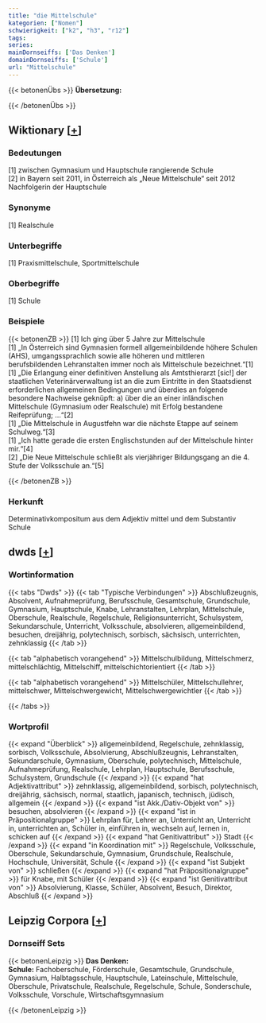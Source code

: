 ```yaml
---
title: "die Mittelschule"
kategorien: ["Nomen"]
schwierigkeit: ["k2", "h3", "r12"]
tags:
series:
mainDornseiffs: ['Das Denken']
domainDornseiffs: ['Schule']
url: "Mittelschule"
---
```


{{< betonenÜbs >}}
**Übersetzung:**  
  
{{< /betonenÜbs >}}

## Wiktionary [[+](https://de.wiktionary.org/wiki/Mittelschule)]

### Bedeutungen
[1] zwischen Gymnasium und Hauptschule rangierende Schule  
[2] in Bayern seit 2011, in Österreich als „Neue Mittelschule“ seit 2012 Nachfolgerin der Hauptschule  

### Synonyme
[1] Realschule  

### Unterbegriffe
[1] Praxismittelschule, Sportmittelschule  

### Oberbegriffe
[1] Schule  

### Beispiele
{{< betonenZB >}}
[1] Ich ging über 5 Jahre zur Mittelschule  
[1] „In Österreich sind Gymnasien formell allgemeinbildende höhere Schulen (AHS), umgangssprachlich sowie alle höheren und mittleren berufsbildenden Lehranstalten immer noch als Mittelschule bezeichnet.“[1]  
[1] „Die Erlangung einer definitiven Anstellung als Amtsthierarzt [sic!] der staatlichen Veterinärverwaltung ist an die zum Eintritte in den Staatsdienst erforderlichen allgemeinen Bedingungen und überdies an folgende besondere Nachweise geknüpft: a) über die an einer inländischen Mittelschule (Gymnasium oder Realschule) mit Erfolg bestandene Reifeprüfung; …“[2]  
[1] „Die Mittelschule in Augustfehn war die nächste Etappe auf seinem Schulweg.“[3]  
[1] „Ich hatte gerade die ersten Englischstunden auf der Mittelschule hinter mir.“[4]  
[2] „Die Neue Mittelschule schließt als vierjähriger Bildungsgang an die 4. Stufe der Volksschule an.“[5]  

{{< /betonenZB >}}
### Herkunft
Determinativkompositum aus dem Adjektiv mittel und dem Substantiv Schule  



## dwds [[+](https://www.dwds.de/wb/Mittelschule)]

### Wortinformation
{{< tabs "Dwds" >}}
{{< tab "Typische Verbindungen" >}}
Abschlußzeugnis, Absolvent, Aufnahmeprüfung, Berufsschule, Gesamtschule, Grundschule, Gymnasium, Hauptschule, Knabe, Lehranstalten, Lehrplan, Mittelschule, Oberschule, Realschule, Regelschule, Religionsunterricht, Schulsystem, Sekundarschule, Unterricht, Volksschule, absolvieren, allgemeinbildend, besuchen, dreijährig, polytechnisch, sorbisch, sächsisch, unterrichten, zehnklassig
{{< /tab >}}

{{< tab "alphabetisch vorangehend" >}}
Mittelschulbildung, Mittelschmerz, mittelschlächtig, Mittelschiff, mittelschichtorientiert
{{< /tab >}}

{{< tab "alphabetisch vorangehend" >}}
Mittelschüler, Mittelschullehrer, mittelschwer, Mittelschwergewicht, Mittelschwergewichtler
{{< /tab >}}

{{< /tabs >}}

### Wortprofil
{{< expand "Überblick" >}} allgemeinbildend, Regelschule, zehnklassig, sorbisch, Volksschule, Absolvierung, Abschlußzeugnis, Lehranstalten, Sekundarschule, Gymnasium, Oberschule, polytechnisch, Mittelschule, Aufnahmeprüfung, Realschule, Lehrplan, Hauptschule, Berufsschule, Schulsystem, Grundschule {{< /expand >}}
{{< expand "hat Adjektivattribut" >}} zehnklassig, allgemeinbildend, sorbisch, polytechnisch, dreijährig, sächsisch, normal, staatlich, japanisch, technisch, jüdisch, allgemein {{< /expand >}}
{{< expand "ist Akk./Dativ-Objekt von" >}} besuchen, absolvieren {{< /expand >}}
{{< expand "ist in Präpositionalgruppe" >}} Lehrplan für, Lehrer an, Unterricht an, Unterricht in, unterrichten an, Schüler in, einführen in, wechseln auf, lernen in, schicken auf {{< /expand >}}
{{< expand "hat Genitivattribut" >}} Stadt {{< /expand >}}
{{< expand "in Koordination mit" >}} Regelschule, Volksschule, Oberschule, Sekundarschule, Gymnasium, Grundschule, Realschule, Hochschule, Universität, Schule {{< /expand >}}
{{< expand "ist Subjekt von" >}} schließen {{< /expand >}}
{{< expand "hat Präpositionalgruppe" >}} für Knabe, mit Schüler {{< /expand >}}
{{< expand "ist Genitivattribut von" >}} Absolvierung, Klasse, Schüler, Absolvent, Besuch, Direktor, Abschluß {{< /expand >}}

## Leipzig Corpora [[+](https://corpora.uni-leipzig.de/en/res?word=Mittelschule&corpusId=deu_newscrawl-public_2018)]

### Dornseiff Sets
{{< betonenLeipzig >}}
**Das Denken:**  
**Schule:** Fachoberschule, Förderschule, Gesamtschule, Grundschule, Gymnasium, Halbtagsschule, Hauptschule, Lateinschule, Mittelschule, Oberschule, Privatschule, Realschule, Regelschule, Schule, Sonderschule, Volksschule, Vorschule, Wirtschaftsgymnasium  

{{< /betonenLeipzig >}}
